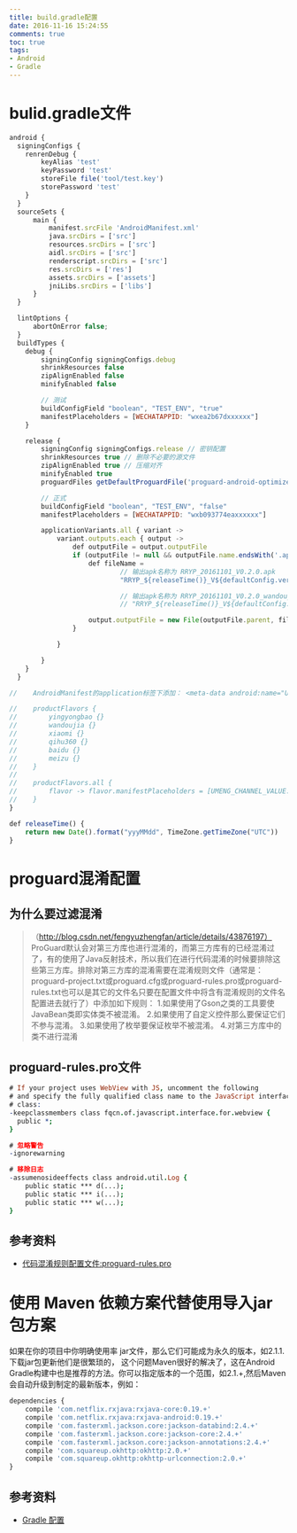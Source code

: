```yaml
---
title: build.gradle配置
date: 2016-11-16 15:24:55
comments: true
toc: true
tags:
- Android
- Gradle
---
```


bulid.gradle文件
===============
``` js
android {
  signingConfigs {
    renrenDebug {
        keyAlias 'test'
        keyPassword 'test'
        storeFile file('tool/test.key')
        storePassword 'test'
    }
  }
  sourceSets {
      main {
          manifest.srcFile 'AndroidManifest.xml'
          java.srcDirs = ['src']
          resources.srcDirs = ['src']
          aidl.srcDirs = ['src']
          renderscript.srcDirs = ['src']
          res.srcDirs = ['res']
          assets.srcDirs = ['assets']
          jniLibs.srcDirs = ['libs']
      }
  }

  lintOptions {
      abortOnError false;
  }
  buildTypes {
    debug {
        signingConfig signingConfigs.debug
        shrinkResources false
        zipAlignEnabled false
        minifyEnabled false

        // 测试
        buildConfigField "boolean", "TEST_ENV", "true"
        manifestPlaceholders = [WECHATAPPID: "wxea2b67dxxxxxx"]
    }

    release {
        signingConfig signingConfigs.release // 密钥配置
        shrinkResources true // 删除不必要的源文件
        zipAlignEnabled true // 压缩对齐
        minifyEnabled true
        proguardFiles getDefaultProguardFile('proguard-android-optimize.txt'), 'proguard-rules.pro'

        // 正式
        buildConfigField "boolean", "TEST_ENV", "false"
        manifestPlaceholders = [WECHATAPPID: "wxb093774eaxxxxxx"]

        applicationVariants.all { variant ->
            variant.outputs.each { output ->
                def outputFile = output.outputFile
                if (outputFile != null && outputFile.name.endsWith('.apk')) {
                    def fileName =
                            // 输出apk名称为 RRYP_20161101_V0.2.0.apk
                            "RRYP_${releaseTime()}_V${defaultConfig.versionName}.apk"

                            // 输出apk名称为 RRYP_20161101_V0.2.0_wandoujia.apk
                            // "RRYP_${releaseTime()}_V${defaultConfig.versionName}_${variant.productFlavors[0].name}.apk"

                    output.outputFile = new File(outputFile.parent, fileName)
                }

            }

        }
    }
  }

//    AndroidManifest的application标签下添加： <meta-data android:name="UMENG_CHANNEL" android:value="${UMENG_CHANNEL_VALUE}" />

//    productFlavors {
//        yingyongbao {}
//        wandoujia {}
//        xiaomi {}
//        qihu360 {}
//        baidu {}
//        meizu {}
//    }
//
//    productFlavors.all {
//        flavor -> flavor.manifestPlaceholders = [UMENG_CHANNEL_VALUE: name]
//    }
}

def releaseTime() {
    return new Date().format("yyyMMdd", TimeZone.getTimeZone("UTC"))
}
```


proguard混淆配置
===========================

为什么要过滤混淆
--------------
> （http://blog.csdn.net/fengyuzhengfan/article/details/43876197）
ProGuard默认会对第三方库也进行混淆的，而第三方库有的已经混淆过了，有的使用了Java反射技术，所以我们在进行代码混淆的时候要排除这些第三方库。排除对第三方库的混淆需要在混淆规则文件（通常是：proguard-project.txt或proguard.cfg或proguard-rules.pro或proguard-rules.txt也可以是其它的文件名只要在配置文件中将含有混淆规则的文件名配置进去就行了）中添加如下规则：
1.如果使用了Gson之类的工具要使JavaBean类即实体类不被混淆。
2.如果使用了自定义控件那么要保证它们不参与混淆。
3.如果使用了枚举要保证枚举不被混淆。
4.对第三方库中的类不进行混淆


proguard-rules.pro文件
----------------------
``` pro
# If your project uses WebView with JS, uncomment the following
# and specify the fully qualified class name to the JavaScript interface
# class:
-keepclassmembers class fqcn.of.javascript.interface.for.webview {
  public *;
}

# 忽略警告
-ignorewarning

# 移除日志
-assumenosideeffects class android.util.Log {
    public static *** d(...);
    public static *** i(...);
    public static *** w(...);
}


```

参考资料
----------
- [代码混淆规则配置文件:proguard-rules.pro](https://as.quanke.name/代码混淆规则配置文件proguard-rulespro.html)


使用 Maven 依赖方案代替使用导入jar包方案
======================================
如果在你的项目中你明确使用率 jar文件，那么它们可能成为永久的版本，如2.1.1.下载jar包更新他们是很繁琐的， 这个问题Maven很好的解决了，这在Android Gradle构建中也是推荐的方法。你可以指定版本的一个范围，如2.1.+,然后Maven会自动升级到制定的最新版本，例如：
``` js
dependencies {
    compile 'com.netflix.rxjava:rxjava-core:0.19.+'
    compile 'com.netflix.rxjava:rxjava-android:0.19.+'
    compile 'com.fasterxml.jackson.core:jackson-databind:2.4.+'
    compile 'com.fasterxml.jackson.core:jackson-core:2.4.+'
    compile 'com.fasterxml.jackson.core:jackson-annotations:2.4.+'
    compile 'com.squareup.okhttp:okhttp:2.0.+'
    compile 'com.squareup.okhttp:okhttp-urlconnection:2.0.+'
}
```

参考资料
-------
- [Gradle 配置](https://www.kancloud.cn/thinkphp/android-best-practices/42169)

